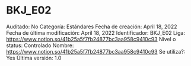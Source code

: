 # BKJ_E02

Auditado: No
Categoría: Estándares
Fecha de creación: April 18, 2022
Fecha de última modificación: April 18, 2022
Identificador: BKJ_E02
Liga: https://www.notion.so/41b25a5f7fb24877bc3aa958c9410c93 
Nivel o status: Controlado
Nombre: https://www.notion.so/41b25a5f7fb24877bc3aa958c9410c93 
Se utiliza?: Yes
Última versión: 1.0